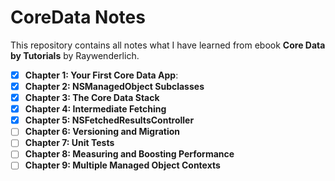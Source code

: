 # CoreData Notes
This repository contains all notes what I have learned from ebook **Core Data by Tutorials** by Raywenderlich.

-   [x] **Chapter 1: Your First Core Data App**:
-   [x] **Chapter 2: NSManagedObject Subclasses**
-   [x] **Chapter 3: The Core Data Stack**
-   [x] **Chapter 4: Intermediate Fetching**
-   [x] **Chapter 5: NSFetchedResultsController**
-   [ ] **Chapter 6: Versioning and Migration**
-   [ ] **Chapter 7: Unit Tests**
-   [ ] **Chapter 8: Measuring and Boosting Performance**
-   [ ] **Chapter 9: Multiple Managed Object Contexts**
